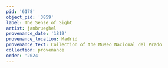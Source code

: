 ```yaml
---
pid: '6178'
object_pid: '3859'
label: The Sense of Sight
artist: janbrueghel
provenance_date: '1819'
provenance_location: Madrid
provenance_text: Collection of the Museo Nacional del Prado
collection: provenance
order: '2024'
---
```

